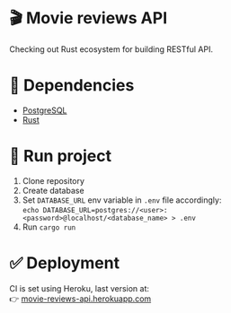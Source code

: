 # :clapper: Movie reviews API

Checking out Rust ecosystem for building RESTful API.


# :book: Dependencies
- [PostgreSQL](https://www.postgresql.org/)
- [Rust](https://www.rust-lang.org/)


# :rocket: Run project 
1) Clone repository
2) Create database
3) Set `DATABASE_URL` env variable in `.env` file accordingly:  
`echo DATABASE_URL=postgres://<user>:<password>@localhost/<database_name> > .env`
4) Run `cargo run`

# :white_check_mark: Deployment
CI is set using Heroku, last version at:  
:point_right: [movie-reviews-api.herokuapp.com](https://movie-reviews-api.herokuapp.com)

